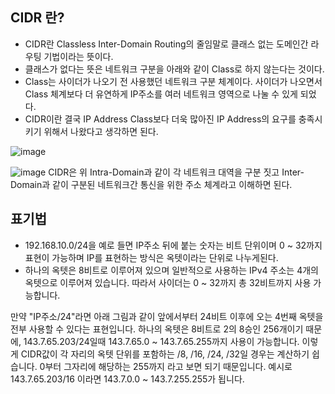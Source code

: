 ## CIDR 란?
- CIDR란 Classless Inter-Domain Routing의 줄임말로 클래스 없는 도메인간 라우팅 기법이라는 뜻이다.
- 클래스가 없다는 뜻은 네트워크 구분을 아래와 같이 Class로 하지 않는다는 것이다.
- Class는 사이더가 나오기 전 사용했던 네트워크 구분 체계이다. 사이더가 나오면서 Class 체계보다 더 유연하게 IP주소를 여러 네트워크 영역으로 나눌 수 있게 되었다.
- CIDR이란 결국 IP Address Class보다 더욱 많아진 IP Address의 요구를 충족시키기 위해서 나왔다고 생각하면 된다.

![image](https://user-images.githubusercontent.com/82383294/218408329-fd083e7a-ccb6-4b8b-ad8c-4019e935a634.png)

![image](https://user-images.githubusercontent.com/82383294/218408387-b14c0301-8243-4de6-8f41-2aa0343b887d.png)
CIDR은 위 Intra-Domain과 같이 각 네트워크 대역을 구분 짓고 Inter-Domain과 같이 구분된 네트워크간 통신을 위한 주소 체계라고 이해하면 된다.

## 표기법
- 192.168.10.0/24을 예로 들면 IP주소 뒤에 붙는 숫자는 비트 단위이며 0 ~ 32까지 표현이 가능하며 IP를 표현하는 방식은 옥텟이라는 단위로 나누게된다.
- 하나의 옥텟은 8비트로 이루어져 있으며 일반적으로 사용하는 IPv4 주소는 4개의 옥텟으로 이루어져 있습니다. 따라서 사이더는 0 ~ 32까지 총 32비트까지 사용 가능합니다.

만약 "IP주소/24"라면 아래 그림과 같이 앞에서부터 24비트 이후에 오는 4번째 옥텟을 전부 사용할 수 있다는 표현입니다.
하나의 옥텟은 8비트로 2의 8승인 256개이기 때문에, 
143.7.65.203/24일때 143.7.65.0 ~ 143.7.65.255까지 사용이 가능합니다. 
이렇게 CIDR값이 각 자리의 옥텟 단위를 포함하는 /8, /16, /24, /32일 경우는 계산하기 쉽습니다. 
0부터 그자리에 해당하는 255까지 라고 보면 되기 때문입니다. 예시로 143.7.65.203/16 이라면 143.7.0.0 ~ 143.7.255.255가 됩니다.

